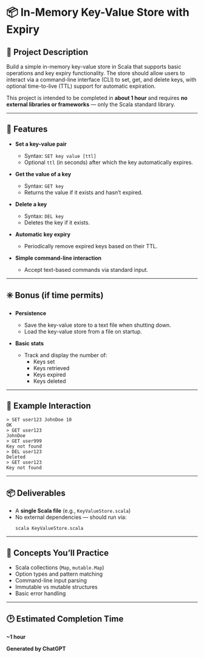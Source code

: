 # 📦 In-Memory Key-Value Store with Expiry

## 📝 Project Description

Build a simple in-memory key-value store in Scala that supports basic operations and key expiry functionality. The store should allow users to interact via a command-line interface (CLI) to set, get, and delete keys, with optional time-to-live (TTL) support for automatic expiration.

This project is intended to be completed in **about 1 hour** and requires **no external libraries or frameworks** — only the Scala standard library.

---

## 🎯 Features

- **Set a key-value pair**
    - Syntax: `SET key value [ttl]`
    - Optional `ttl` (in seconds) after which the key automatically expires.

- **Get the value of a key**
    - Syntax: `GET key`
    - Returns the value if it exists and hasn’t expired.

- **Delete a key**
    - Syntax: `DEL key`
    - Deletes the key if it exists.

- **Automatic key expiry**
    - Periodically remove expired keys based on their TTL.

- **Simple command-line interaction**
    - Accept text-based commands via standard input.

---

## ✳️ Bonus (if time permits)

- **Persistence**
    - Save the key-value store to a text file when shutting down.
    - Load the key-value store from a file on startup.

- **Basic stats**
    - Track and display the number of:
        - Keys set
        - Keys retrieved
        - Keys expired
        - Keys deleted

---

## 📑 Example Interaction

```
> SET user123 JohnDoe 10
OK
> GET user123
JohnDoe
> GET user999
Key not found
> DEL user123
Deleted
> GET user123
Key not found
```

---

## 📦 Deliverables

- A **single Scala file** (e.g., `KeyValueStore.scala`)
- No external dependencies — should run via:
  ```
  scala KeyValueStore.scala
  ```

---

## 📌 Concepts You’ll Practice

- Scala collections (`Map`, `mutable.Map`)
- Option types and pattern matching
- Command-line input parsing
- Immutable vs mutable structures
- Basic error handling

---

## 🕑 Estimated Completion Time

**~1 hour**


**Generated by ChatGPT**